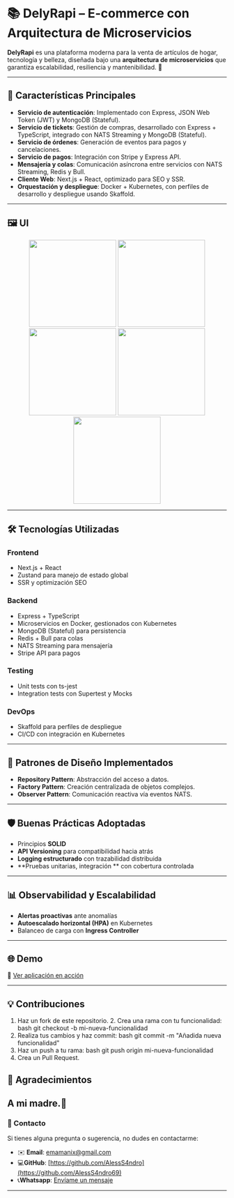 # 📚 DelyRapi – E-commerce con Arquitectura de Microservicios

**DelyRapi** es una plataforma moderna para la venta de artículos de hogar, tecnología y belleza, diseñada bajo una **arquitectura de microservicios** que garantiza escalabilidad, resiliencia y mantenibilidad. 🚀

---

## 🚀 Características Principales

- **Servicio de autenticación**: Implementado con Express, JSON Web Token (JWT) y MongoDB (Stateful).
- **Servicio de tickets**: Gestión de compras, desarrollado con Express + TypeScript, integrado con NATS Streaming y MongoDB (Stateful).
- **Servicio de órdenes**: Generación de eventos para pagos y cancelaciones.
- **Servicio de pagos**: Integración con Stripe y Express API.
- **Mensajería y colas**: Comunicación asíncrona entre servicios con NATS Streaming, Redis y Bull.
- **Cliente Web**: Next.js + React, optimizado para SEO y SSR.
- **Orquestación y despliegue**: Docker + Kubernetes, con perfiles de desarrollo y despliegue usando Skaffold.

---

## 🖼️ UI

<p align="center">
  <img src="https://image.winudf.com/v2/image1/ZGV2X2ltYWdlXzM3MDEzNDA0XzIyODc2NF8yMDI1MDQxNDIyMDkxODIyMQ/screen-1.webp?fakeurl=1&type=.webp" width="200"/>
  <img src="https://image.winudf.com/v2/image1/ZGV2X2ltYWdlXzM3MDEzNDA0XzIyODc2NF8yMDI1MDQxNDIyMDU0ODE1Mw/screen-0.webp?fakeurl=1&type=.webp" width="200"/>
  <img src="https://image.winudf.com/v2/image1/ZGV2X2ltYWdlXzM3MDEzNDA0XzIyODc2NF8yMDI1MDQxNDIyMDkyOTg4OA/screen-3.webp?fakeurl=1&type=.webp" width="200"/>
  <img src="https://image.winudf.com/v2/image1/ZGV2X2ltYWdlXzM3MDEzNDA0XzIyODc2NF8yMDI1MDQxNDIyMDkzNjQzOA/screen-4.webp?fakeurl=1&type=.webp" width="200"/>
  <img src="https://image.winudf.com/v2/image1/ZGV2X2ltYWdlXzM3MDEzNDA0XzIyODc2NF8yMDI1MDQxNDIyMDkyMzkyMg/screen-2.webp?fakeurl=1&type=.webp" width="200"/>
</p>

---

## 🛠️ Tecnologías Utilizadas

### **Frontend**
- Next.js + React
- Zustand para manejo de estado global
- SSR y optimización SEO

### **Backend**
- Express + TypeScript
- Microservicios en Docker, gestionados con Kubernetes
- MongoDB (Stateful) para persistencia
- Redis + Bull para colas
- NATS Streaming para mensajería
- Stripe API para pagos

### **Testing**
- Unit tests con ts-jest
- Integration tests con Supertest y Mocks

### **DevOps**
- Skaffold para perfiles de despliegue
- CI/CD con integración en Kubernetes

---

## 🧩 Patrones de Diseño Implementados

- **Repository Pattern**: Abstracción del acceso a datos.
- **Factory Pattern**: Creación centralizada de objetos complejos.
- **Observer Pattern**: Comunicación reactiva vía eventos NATS.

---

## 🛡️ Buenas Prácticas Adoptadas

- Principios **SOLID**
- **API Versioning** para compatibilidad hacia atrás
- **Logging estructurado** con trazabilidad distribuida
- **Pruebas unitarias, integración ** con cobertura controlada

---

## 📊 Observabilidad y Escalabilidad

- **Alertas proactivas** ante anomalías
- **Autoescalado horizontal (HPA)** en Kubernetes
- Balanceo de carga con **Ingress Controller**

---

## 🌐 Demo

🔗 [Ver aplicación en acción](https://apkpure.com/p/org.inkasoft.soykachimbo)

---

## 💡 Contribuciones

1. Haz un fork de este repositorio. 2. Crea una rama con tu funcionalidad:
bash
   git checkout -b mi-nueva-funcionalidad
3. Realiza tus cambios y haz commit:
bash
   git commit -m "Añadida nueva funcionalidad"
4. Haz un push a tu rama:
bash
   git push origin mi-nueva-funcionalidad
5. Crea un Pull Request.


## 🌟 Agradecimientos 
A mi madre.🙌
---

### 📧 Contacto

Si tienes alguna pregunta o sugerencia, no dudes en contactarme:
- ✉️ **Email**: [emamanix@gmail.com](mailto:emamanix@egmail.com)
- 💻**GitHub**: [https://github.com/AlessS4ndro](https://github.com/AlessS4ndro69)
- 📞**Whatsapp**: [Envíame un mensaje](https://wa.me/51925968311)

---
